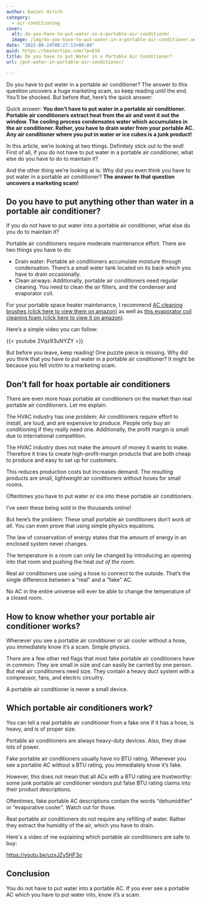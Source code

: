 ```yaml
---
author: Daniel Hirsch
category:
  - air-conditioning
cover:
  alt: do-you-have-to-put-water-in-a-portable-air-conditioner
  image: /img/do-you-have-to-put-water-in-a-portable-air-conditioner.webp
date: "2022-08-24T08:27:13+00:00"
guid: https://heatertips.com/?p=616
title: Do you have to put Water in a Portable Air Conditioner?
url: /put-water-in-portable-air-conditioner/

---
```

Do you have to put water in a portable air conditioner? The answer to this question uncovers a huge marketing scam, so keep reading until the end. You’ll be shocked. But before that, here’s the quick answer:

Quick answer: **You don’t have to put water in a portable air conditioner. Portable air conditioners extract heat from the air and vent it out the window. The cooling process condensates water which accumulates in the air conditioner. Rather, you have to drain water from your portable AC. Any air conditioner where you put in water or ice cubes is a junk product!**

In this article, we’re looking at two things. Definitely stick out to the end! First of all, if you do not have to put water in a portable air conditioner, what else do you have to do to maintain it?

And the other thing we’re looking at is: Why did you even think you have to put water in a portable air conditioner? **The answer to that question uncovers a marketing scam!**

## Do you have to put anything other than water in a portable air conditioner?

If you do not have to put water into a portable air conditioner, what else do you do to maintain it?

Portable air conditioners require moderate maintenance effort. There are two things you have to do:

- Drain water: Portable air conditioners accumulate moisture through condensation. There’s a small water tank located on its back which you have to drain occasionally.
- Clean airways: Additionally, portable air conditioners need regular cleaning. You need to clean the air filters, and the condenser and evaporator coil.

For your portable space heater maintenance, I recommend [AC cleaning brushes (click here to view them on amazon)](https://www.amazon.com/Conditioner-Condenser-Cleaning-Refrigerator-Evaporator/dp/B07WMW31P2?th=1&linkCode=ll1&tag=heatertips-20&linkId=847232a8e2df15f12154a4cb1ab050fb&language=en_US&ref_=as_li_ss_tl) as well as [this evaporator coil cleaning foam (click here to view it on amazon)](https://www.amazon.com/Nu-Calgon-4171-75-Rinse-Evaporator-Cleaner/dp/B00DM8KQ3I?&linkCode=ll1&tag=heatertips-20&linkId=706f11397d621f8fbf3354ef557be55f&language=en_US&ref_=as_li_ss_tl).

Here’s a simple video you can follow:

{{< youtube 2Vqz93uNYZY >}}

But before you leave, keep reading! One puzzle piece is missing. Why did you think that you have to put water in a portable air conditioner? It might be because you fell victim to a marketing scam.

## Don’t fall for hoax portable air conditioners

There are even more hoax portable air conditioners on the market than real portable air conditioners. Let me explain.

The HVAC industry has one problem: Air conditioners require effort to install, are loud, and are expensive to produce. People only buy air conditioning if they really need one. Additionally, the profit margin is small due to international competition.

The HVAC industry does not make the amount of money it wants to make. Therefore it tries to create high-profit-margin products that are both cheap to produce and easy to set up for customers.

This reduces production costs but increases demand. The resulting products are small, lightweight air conditioners without hoses for small rooms.

Oftentimes you have to put water or ice into these portable air conditioners.

I’ve seen these being sold in the thousands online!

But here’s the problem: These small portable air conditioners don’t work _at all_. You can even prove that using simple physics equations.

The law of conservation of energy states that the amount of energy in an enclosed system never changes.

The temperature in a room can only be changed by introducing an opening into that room and pushing the heat _out of the room._

Real air conditioners use using a hose to connect to the outside. That’s the single difference between a “real” and a "fake" AC.

No AC in the entire universe will ever be able to change the temperature of a closed room.

## How to know whether your portable air conditioner works?

Whenever you see a portable air conditioner or air cooler without a hose, you immediately know it’s a scam. Simple physics.

There are a few other red flags that most fake portable air conditioners have in common: They are small in size and can easily be carried by one person. But real air conditioners need size. They contain a heavy duct system with a compressor, fans, and electric circuitry.

A portable air conditioner is never a small device.

## Which portable air conditioners work?

You can tell a real portable air conditioner from a fake one if it has a hose, is heavy, and is of proper size.

Portable air conditioners are always heavy-duty devices. Also, they draw lots of power.

Fake portable air conditioners usually have no BTU rating. Whenever you see a portable AC without a BTU rating, you immediately know it’s fake.

However, this does not mean that all ACs with a BTU rating are trustworthy: some junk portable air conditioner vendors put false BTU rating claims into their product descriptions.

Oftentimes, fake portable AC descriptions contain the words “dehumidifier” or “evaporative cooler”. Watch out for those.

Real portable air conditioners do not require any refilling of water. Rather they extract the humidity of the air, which you have to drain.

Here's a video of me explaining which portable air conditioners are safe to buy:

https://youtu.be/uzxJZy5HF3o

## Conclusion

You do not have to put water into a portable AC. If you ever see a portable AC which you have to put water into, know it’s a scam.
